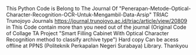 This Python Code is Belong to The Journal Of "Penerapan-Metode-Optical-Character-Recognition-OCR-Untuk-Mengambil-Data-Arsip"
TRIAC Trunojoyo Journals https://journal.trunojoyo.ac.id/triac/article/view/20809
in This Code contain more than you need out of the journal
(Original Code of Collage TA Project "Smart Filling Cabinet With Optical Character Recognition method to classify archive type")
Hard copy Can be acess offline at PPNS (Politeknik Perkapalan Negeri Surabaya) Library.
Thankyou
